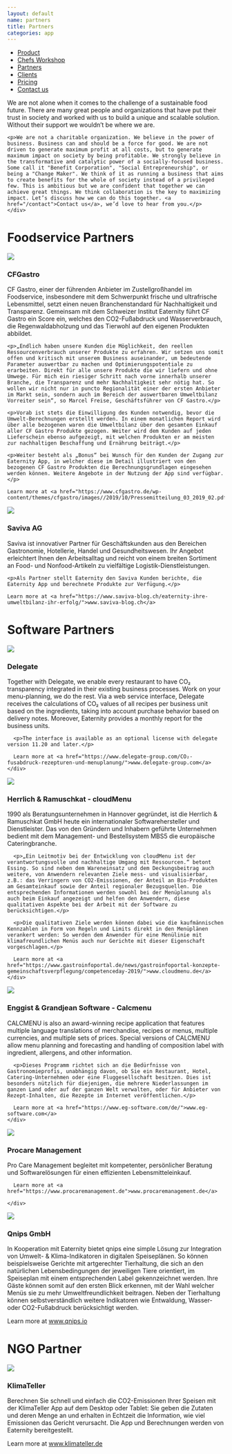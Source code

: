 ```yaml
---
layout: default
name: partners
title: Partners
categories: app
---
```

<style>
#main-nav-3 {
  border-bottom: 2px solid #46cc00;
}
</style>


<div class="container hidden-xs">
  <div class="row">
    <div class="col-xs-12 text-center">
      <ul class="subNavigation">
      <a href="/app"><li>Product</li></a>
      <a href="/meals/workshop"><li>Chefs Workshop</li></a>
      <a href="/app/partners"><li class="current">Partners</li></a>
      <a href="/app/clients"><li>Clients</li></a>
      <a href="/app/at-a-glance"><li>Pricing</li></a>
      <a href="/contact"><li>Contact us</li></a>
      </ul>
    </div>
  </div>
</div>

<div class="container">
  <div class="row push-top push-bottom">
    <div class="col-xs-12 col-sm-offset-1 col-sm-10 col-md-offset-2 col-md-8 text-center">
    <p>We are not alone when it comes to the challenge of a sustainable food future. There are many great people and organizations that have put their trust in society and worked with us to build a unique and scalable solution. Without their support we wouldn’t be where we are.</p>

    <p>We are not a charitable organization. We believe in the power of business. Business can and should be a force for good. We are not driven to generate maximum profit at all costs, but to generate maximum impact on society by being profitable. We strongly believe in the transformative and catalytic power of a socially-focused business. Some call it "Benefit Corporation", "Social Entrepreneurship", or being a "Change Maker". We think of it as running a business that aims to create benefits for the whole of society instead of a privileged few. This is ambitious but we are confident that together we can achieve great things. We think collaboration is the key to maximizing impact. Let’s discuss how we can do this together. <a href="/contact">Contact us</a>, we’d love to hear from you.</p>
    </div>

  </div>


  <div class="row push-top push-bottom">
    <div class="col-xs-12">
      <h1>Foodservice Partners</h1>
    </div>
  </div>

<div class="row push-bottom">
  <div class="col-xs-offset-2 col-xs-8  col-sm-offset-0 col-sm-3">
    <img class="responsive" src="/img/partners/partner/CFGastro.svg">
  </div>
  <div class="col-xs-12 col-sm-offset-1 col-sm-8 xs-push-top">
    <h3>CFGastro</h3>
    <p>CF Gastro, einer der führenden Anbieter im Zustellgroßhandel im Foodservice, insbesondere mit dem Schwerpunkt frische und ultrafrische Lebensmittel, setzt einen neuen Branchenstandard für Nachhaltigkeit und Transparenz. Gemeinsam mit dem Schweizer Institut Eaternity führt CF Gastro ein Score ein, welches den CO2-Fußabdruck und Wasserverbrauch, die Regenwaldabholzung und das Tierwohl auf den eigenen Produkten abbildet.</p>

    <p>„Endlich haben unsere Kunden die Möglichkeit, den reellen Ressourcenverbrauch unserer Produkte zu erfahren. Wir setzen uns somit offen und kritisch mit unserem Business auseinander, um bedeutende Parameter auswertbar zu machen und Optimierungspotentiale zu erarbeiten. Direkt für alle unsere Produkte die wir liefern und ohne Umwege. Für mich ein riesiger Schritt nach vorne innerhalb unserer Branche, die Transparenz und mehr Nachhaltigkeit sehr nötig hat. So wollen wir nicht nur in puncto Regionalität einer der ersten Anbieter im Markt sein, sondern auch im Bereich der auswertbaren Umweltbilanz Vorreiter sein“, so Marcel Freise, Geschäftsführer von CF Gastro.</p>

    <p>Vorab ist stets die Einwilligung des Kunden notwendig, bevor die Umwelt-Berechnungen erstellt werden. In einem monatlichen Report wird über alle bezogenen waren die Umweltbilanz über den gesamten Einkauf aller CF Gastro Produkte gezogen. Weiter wird dem Kunden auf jeden Lieferschein ebenso aufgezeigt, mit welchen Produkten er am meisten zur nachhaltigen Beschaffung und Ernährung beiträgt.</p>

    <p>Weiter besteht als „Bonus“ bei Wunsch für den Kunden der Zugang zur Eaternity App, in welcher diese im Detail illustriert von den bezogenen CF Gastro Produkten die Berechnungsgrundlagen eingesehen werden können. Weitere Angebote in der Nutzung der App sind verfügbar.</p>

    Learn more at <a href="https://www.cfgastro.de/wp-content/themes/cfgastro/images//2019/10/Pressemitteilung_03_2019_02.pdf">www.cfgastro.de</a>
  </div>

</div>



<div class="row push-bottom">
  <div class="col-xs-offset-2 col-xs-8  col-sm-offset-0 col-sm-3">
    <img class="responsive" src="/img/partners/partner/Saviva_FSLogo.jpg">
  </div>
  <div class="col-xs-12 col-sm-offset-1 col-sm-8 xs-push-top">
    <h3>Saviva AG</h3>
    <p>Saviva ist innovativer Partner für Geschäftskunden aus den Bereichen Gastronomie, Hotellerie, Handel und Gesundheitswesen. Ihr Angebot erleichtert Ihnen den Arbeitsalltag und reicht von einem breiten Sortiment an Food- und Nonfood-Artikeln zu vielfältige Logistik-Dienstleistungen.</p>

    <p>Als Partner stellt Eaternity den Saviva Kunden berichte, die Eaternity App und berechnete Produkte zur Verfügung.</p>

    Learn more at <a href="https://www.saviva-blog.ch/eaternity-ihre-umweltbilanz-ihr-erfolg/">www.saviva-blog.ch</a>
  </div>

</div>

<div class="row push-top push-bottom">
  <div class="col-xs-12">
    <h1>Software Partners</h1>
  </div>
</div>

  <div class="row push-bottom">
    <div class="col-xs-offset-2 col-xs-8  col-sm-offset-0 col-sm-3">
      <img class="responsive" src="/img/partners/partner/delegate.svg">
    </div>
    <div class="col-xs-12 col-sm-offset-1 col-sm-8 xs-push-top">
      <h3>Delegate</h3>
      <p>Together with Delegate, we enable every restaurant to have CO₂ transparency integrated in their existing business processes. Work on your menu-planning, we do the rest. Via a web service interface, Delegate receives the calculations of CO₂ values of all recipes per business unit based on the ingredients, taking into account purchase behavior based on delivery notes. Moreover, Eaternity provides a monthly report for the business units.</p>

      <p>The interface is available as an optional license with delegate version 11.20 and later.</p>

      Learn more at <a href="https://www.delegate-group.com/CO₂-fusabdruck-rezepturen-und-menuplanung/">www.delegate-group.com</a>
    </div>

  </div>



  <div class="row push-bottom">
    <div class="col-xs-offset-2 col-xs-8  col-sm-offset-0 col-sm-3">
      <img class="responsive" src="/img/partners/partner/HR.jpg">
    </div>
    <div class="col-xs-12 col-sm-offset-1 col-sm-8 xs-push-top">
      <h3>Herrlich & Ramuschkat - cloudMenu</h3>
      <p>1990 als Beratungsunternehmen in Hannover gegründet, ist die Herrlich & Ramuschkat GmbH heute ein internationaler Softwarehersteller und Dienstleister. Das von den Gründern und Inhabern geführte Unternehmen bedient mit dem Management- und Bestellsystem MBS5 die europäische Cateringbranche.</p>

      <p>„Ein Leitmotiv bei der Entwicklung von cloudMenu ist der verantwortungsvolle und nachhaltige Umgang mit Ressourcen.“ betont Essing. So sind neben dem Wareneinsatz und dem Deckungsbeitrag auch weitere, von Anwendern relevanten Ziele mess- und visualisierbar, z.B.: das Verringern von CO2-Emissionen, der Anteil an Bio-Produkten am Gesamteinkauf sowie der Anteil regionaler Bezugsquellen. Die entsprechenden Informationen werden sowohl bei der Menüplanung als auch beim Einkauf angezeigt und helfen den Anwendern, diese qualitativen Aspekte bei der Arbeit mit der Software zu berücksichtigen.</p>

      <p>Die qualitativen Ziele werden können dabei wie die kaufmännischen Kennzahlen in Form von Regeln und Limits direkt in den Menüplänen verankert werden: So werden dem Anwender für eine Menülinie mit klimafreundlichen Menüs auch nur Gerichte mit dieser Eigenschaft vorgeschlagen.</p>

      Learn more at <a href="https://www.gastroinfoportal.de/news/gastroinfoportal-konzepte-gemeinschaftsverpflegung/competenceday-2019/">www.cloudmenu.de</a>
    </div>
  </div>

  <div class="row push-bottom">
    <div class="col-xs-offset-2 col-xs-8  col-sm-offset-0 col-sm-3">
      <img class="responsive" src="/img/partners/partner/EGS.svg">
    </div>
    <div class="col-xs-12 col-sm-offset-1 col-sm-8 xs-push-top">
      <h3>Enggist & Grandjean Software - Calcmenu</h3>
      <p>CALCMENU is also an award-winning recipe application that features multiple language translations of merchandise, recipes or menus, multiple currencies, and multiple sets of prices. Special versions of CALCMENU allow menu planning and forecasting and handling of composition label with ingredient, allergens, and other information.</p>

      <p>Dieses Programm richtet sich an die Bedürfnisse von Gastronomieprofis, unabhängig davon, ob Sie ein Restaurant, Hotel, Catering-Unternehmen oder eine Fluggesellschaft besitzen. Dies ist besonders nützlich für diejenigen, die mehrere Niederlassungen im ganzen Land oder auf der ganzen Welt verwalten, oder für Anbieter von Rezept-Inhalten, die Rezepte im Internet veröffentlichen.</p>

      Learn more at <a href="https://www.eg-software.com/de/">www.eg-software.com</a>
    </div>
  </div>

  <div class="row push-bottom">
    <div class="col-xs-offset-2 col-xs-8  col-sm-offset-0 col-sm-3">
      <img class="responsive" src="/img/partners/partner/pcm.gif">
    </div>
    <div class="col-xs-12 col-sm-offset-1 col-sm-8 xs-push-top">
      <h3>Procare Management</h3>
      <p>Pro Care Management begleitet mit kompetenter, persönlicher Beratung und Softwarelösungen für einen effizienten Lebensmitteleinkauf.</p>

      Learn more at <a href="https://www.procaremanagement.de">www.procaremanagement.de</a>

    </div>

  </div>

  <div class="row push-bottom">
    <div class="col-xs-offset-2 col-xs-8  col-sm-offset-0 col-sm-3">
      <img class="responsive" src="/img/partners/partner/QnipsGmbH_Logo.png">
    </div>
    <div class="col-xs-12 col-sm-offset-1 col-sm-8 xs-push-top">
      <h3>Qnips GmbH</h3>
      <p>In Kooperation mit Eaternity bietet qnips eine simple Lösung zur Integration von Umwelt- & Klima-Indikatoren in digitalen Speiseplänen. So können beispielsweise Gerichte mit artgerechter Tierhaltung, die sich an den natürlichen Lebensbedingungen der jeweiligen Tiere orientiert, im Speiseplan mit einem entsprechenden Label gekennzeichnet werden. Ihre Gäste können somit auf den ersten Blick erkennen, mit der Wahl welcher Menüs sie zu mehr Umweltfreundlichkeit beitragen. Neben der Tierhaltung können selbstverständlich weitere Indikatoren wie Entwaldung, Wasser- oder CO2-Fußabdruck berücksichtigt werden.</p>
      Learn more at <a href="https://blog.qnips.io/tag/co2-fussabdruck/">www.qnips.io</a>
    </div>
  </div>

<div class="row push-top push-bottom">
  <div class="col-xs-12">
    <h1>NGO Partner</h1>
  </div>
</div>


  <div class="row push-bottom">
    <div class="col-xs-offset-2 col-xs-8  col-sm-offset-0 col-sm-3">
      <img class="responsive" src="/img/partners/partner/KlimaTeller-Logo.jpg">
    </div>
    <div class="col-xs-12 col-sm-offset-1 col-sm-8 xs-push-top">
      <h3>KlimaTeller</h3>
      <p>Berechnen Sie schnell und einfach die CO2-Emissionen Ihrer Speisen mit der KlimaTeller App auf dem Desktop oder Tablet: Sie geben die Zutaten und deren Menge an und erhalten in Echtzeit die Information, wie viel Emissionen das Gericht verursacht. Die App und Berechnungen werden von Eaternity bereitgestellt.</p>
      Learn more at <a href="https://www.klimateller.de">www.klimateller.de</a>
    </div>
  </div>

</div>

<script src="https://ajax.googleapis.com/ajax/libs/jquery/1.11.3/jquery.min.js"></script>

<script src="/js/jquery.magnific-popup.min.js"></script>

<script src="/js/jquery.royalslider.min.js"></script>

<!-- script src="/js/bootstrap.min.js"></script -->

<!-- script src="/js/icheck.min.js"></script -->

<script src="/js/script.js"></script>
